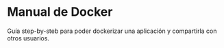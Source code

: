 # Manual de Docker
Guía step-by-steb para poder dockerizar una aplicación y compartirla con otros usuarios.
